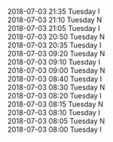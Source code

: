 2018-07-03 21:35 Tuesday  I  
2018-07-03 21:10 Tuesday  N  
2018-07-03 21:05 Tuesday  I  
2018-07-03 20:50 Tuesday  N  
2018-07-03 20:35 Tuesday  I  
2018-07-03 09:20 Tuesday  N  
2018-07-03 09:10 Tuesday  I  
2018-07-03 09:00 Tuesday  N  
2018-07-03 08:40 Tuesday  I  
2018-07-03 08:30 Tuesday  N  
2018-07-03 08:20 Tuesday  I  
2018-07-03 08:15 Tuesday  N  
2018-07-03 08:10 Tuesday  I  
2018-07-03 08:05 Tuesday  N  
2018-07-03 08:00 Tuesday  I  

